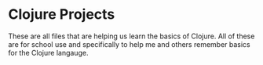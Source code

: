 # Clojure Projects
These are all files that are helping us learn the basics of Clojure.
All of these are for school use and specifically to help me and others 
remember basics for the Clojure langauge.
